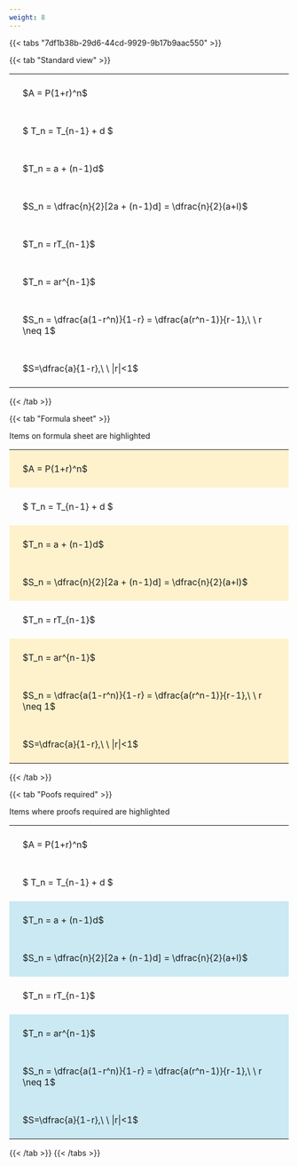 ```yaml
---
weight: 8
---
```


{{< tabs "7df1b38b-29d6-44cd-9929-9b17b9aac550" >}}

{{< tab "Standard view" >}}

<style type="text/css">
#T_25ca1 th.col_heading {
  text-align: left;
  font-size: 1em;
}
#T_25ca1 td {
  text-align: left;
  font-size: 1em;
  padding: 1.5em;
}
</style>
<table id="T_25ca1">
  <thead>
  </thead>
  <tbody>
    <tr>
      <td id="T_25ca1_row0_col0" class="data row0 col0" >$A = P(1+r)^n$</td>
    </tr>
    <tr>
      <td id="T_25ca1_row1_col0" class="data row1 col0" >$ T_n = T_{n-1} + d $</td>
    </tr>
    <tr>
      <td id="T_25ca1_row2_col0" class="data row2 col0" >$T_n = a + (n-1)d$</td>
    </tr>
    <tr>
      <td id="T_25ca1_row3_col0" class="data row3 col0" >$S_n = \dfrac{n}{2}[2a + (n-1)d] = \dfrac{n}{2}(a+l)$</td>
    </tr>
    <tr>
      <td id="T_25ca1_row4_col0" class="data row4 col0" >$T_n = rT_{n-1}$</td>
    </tr>
    <tr>
      <td id="T_25ca1_row5_col0" class="data row5 col0" >$T_n = ar^{n-1}$</td>
    </tr>
    <tr>
      <td id="T_25ca1_row6_col0" class="data row6 col0" >$S_n = \dfrac{a(1-r^n)}{1-r} = \dfrac{a(r^n-1)}{r-1},\ \  r \neq 1$</td>
    </tr>
    <tr>
      <td id="T_25ca1_row7_col0" class="data row7 col0" >$S=\dfrac{a}{1-r},\ \ |r|<1$</td>
    </tr>
  </tbody>
</table>
{{< /tab >}}

{{< tab "Formula sheet" >}}

Items on formula sheet are highlighted 
<br>
<style type="text/css">
#T_6fa6c th.col_heading {
  text-align: left;
  font-size: 1em;
}
#T_6fa6c td {
  text-align: left;
  font-size: 1em;
  padding: 1.5em;
}
#T_6fa6c_row0_col0, #T_6fa6c_row2_col0, #T_6fa6c_row3_col0, #T_6fa6c_row5_col0, #T_6fa6c_row6_col0, #T_6fa6c_row7_col0 {
  background-color: rgba(255,194,10, 0.2);
}
#T_6fa6c_row1_col0, #T_6fa6c_row4_col0 {
  background-color: rgba(0,0,0,0);
}
</style>
<table id="T_6fa6c">
  <thead>
  </thead>
  <tbody>
    <tr>
      <td id="T_6fa6c_row0_col0" class="data row0 col0" >$A = P(1+r)^n$</td>
    </tr>
    <tr>
      <td id="T_6fa6c_row1_col0" class="data row1 col0" >$ T_n = T_{n-1} + d $</td>
    </tr>
    <tr>
      <td id="T_6fa6c_row2_col0" class="data row2 col0" >$T_n = a + (n-1)d$</td>
    </tr>
    <tr>
      <td id="T_6fa6c_row3_col0" class="data row3 col0" >$S_n = \dfrac{n}{2}[2a + (n-1)d] = \dfrac{n}{2}(a+l)$</td>
    </tr>
    <tr>
      <td id="T_6fa6c_row4_col0" class="data row4 col0" >$T_n = rT_{n-1}$</td>
    </tr>
    <tr>
      <td id="T_6fa6c_row5_col0" class="data row5 col0" >$T_n = ar^{n-1}$</td>
    </tr>
    <tr>
      <td id="T_6fa6c_row6_col0" class="data row6 col0" >$S_n = \dfrac{a(1-r^n)}{1-r} = \dfrac{a(r^n-1)}{r-1},\ \  r \neq 1$</td>
    </tr>
    <tr>
      <td id="T_6fa6c_row7_col0" class="data row7 col0" >$S=\dfrac{a}{1-r},\ \ |r|<1$</td>
    </tr>
  </tbody>
</table>
{{< /tab >}}

{{< tab "Poofs required" >}}

Items where proofs required are highlighted 
<br>
<style type="text/css">
#T_64143 th.col_heading {
  text-align: left;
  font-size: 1em;
}
#T_64143 td {
  text-align: left;
  font-size: 1em;
  padding: 1.5em;
}
#T_64143_row0_col0, #T_64143_row1_col0, #T_64143_row4_col0 {
  background-color: rgba(0,0,0,0);
}
#T_64143_row2_col0, #T_64143_row3_col0, #T_64143_row5_col0, #T_64143_row6_col0, #T_64143_row7_col0 {
  background-color: rgba(0,150,200, 0.2);
}
</style>
<table id="T_64143">
  <thead>
  </thead>
  <tbody>
    <tr>
      <td id="T_64143_row0_col0" class="data row0 col0" >$A = P(1+r)^n$</td>
    </tr>
    <tr>
      <td id="T_64143_row1_col0" class="data row1 col0" >$ T_n = T_{n-1} + d $</td>
    </tr>
    <tr>
      <td id="T_64143_row2_col0" class="data row2 col0" >$T_n = a + (n-1)d$</td>
    </tr>
    <tr>
      <td id="T_64143_row3_col0" class="data row3 col0" >$S_n = \dfrac{n}{2}[2a + (n-1)d] = \dfrac{n}{2}(a+l)$</td>
    </tr>
    <tr>
      <td id="T_64143_row4_col0" class="data row4 col0" >$T_n = rT_{n-1}$</td>
    </tr>
    <tr>
      <td id="T_64143_row5_col0" class="data row5 col0" >$T_n = ar^{n-1}$</td>
    </tr>
    <tr>
      <td id="T_64143_row6_col0" class="data row6 col0" >$S_n = \dfrac{a(1-r^n)}{1-r} = \dfrac{a(r^n-1)}{r-1},\ \  r \neq 1$</td>
    </tr>
    <tr>
      <td id="T_64143_row7_col0" class="data row7 col0" >$S=\dfrac{a}{1-r},\ \ |r|<1$</td>
    </tr>
  </tbody>
</table>
{{< /tab >}}
{{< /tabs >}}